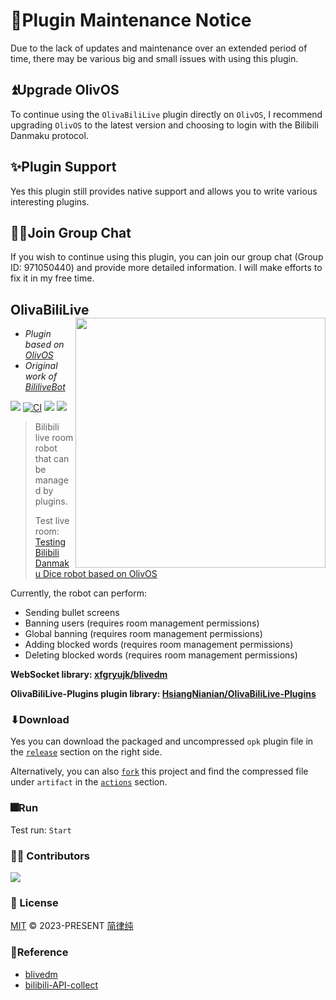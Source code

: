 # 📢Plugin Maintenance Notice

Due to the lack of updates and maintenance over an extended period of time, there may be various big and small issues with using this plugin.

## ⏫Upgrade OlivOS

To continue using the `OlivaBiliLive` plugin directly on `OlivOS`, I recommend upgrading `OlivOS` to the latest version and choosing to login with the Bilibili Danmaku protocol.

## ✨Plugin Support

Yes this plugin still provides native support and allows you to write various interesting plugins.

## 🐱‍🚀Join Group Chat

If you wish to continue using this plugin, you can join our group chat (Group ID: 971050440) and provide more detailed information. I will make efforts to fix it in my free time. 

## OlivaBiliLive <img align="right" width="400" src="https://ss.jyunko.cn/assets/OlivaBiliLive.png">
* *Plugin based on [OlivOS](https://github.com/OlivOS-Team/OlivOS)*
* *Original work of [BililiveBot](https://github.com/eric2788/BiliLiveBot)*

![](https://img.shields.io/github/last-commit/HsiangNianian/OlivaBiliLive) [![CI](https://github.com/HsiangNianian/OlivaBiliLive/actions/workflows/ci.yml/badge.svg)](https://github.com/HsiangNianian/OlivaBiliLive/actions/workflows/ci.yml) [![](https://img.shields.io/github/downloads/HsiangNianian/OlivaBiliLive/total)](https://github.com/HsiangNianian/OlivaBiliLive/tags) [![](https://img.shields.io/github/v/release/HsiangNianian/OlivaBiliLive)](https://github.com/HsiangNianian/OlivaBiliLive/releases)

> Bilibili live room robot that can be managed by plugins.
>
> Test live room: [Testing Bilibili Danmaku Dice robot based on OlivOS](https://live.bilibili.com/21752074?visit_id=5jas1suyf6k0)

Currently, the robot can perform:

- Sending bullet screens
- Banning users (requires room management permissions)
- Global banning (requires room management permissions)
- Adding blocked words (requires room management permissions)
- Deleting blocked words (requires room management permissions)

__WebSocket library:  [xfgryujk/blivedm](https://github.com/xfgryujk/blivedm)__

__OlivaBiliLive-Plugins plugin library:  [HsiangNianian/OlivaBiliLive-Plugins](https://github.com/HsiangNianian/OlivaBiliLive-Plugins)__

### ⬇Download

Yes you can download the packaged and uncompressed `opk` plugin file in the [`release`](https://github.com/HsiangNianian/OlivaBiliLive/releases/latest) section on the right side. 

Alternatively, you can also [`fork`](https://github.com/HsiangNianian/OlivaBiliLive/fork) this project and find the compressed file under `artifact` in the [`actions`](https://github.com/HsiangNianian/OlivaBiliLive/actions) section.

### 🎆Run

Test run: `Start`

### 👨‍🚀 Contributors

<a href="https://github.com/HsiangNianian/OlivaBiliLive/graphs/contributors">
  <img src="https://contrib.rocks/image?repo=HsiangNianian/OlivaBiliLive" />
</a>

### 📄 License

[MIT](https://github.com/HsiangNianian/OlivaBiliLive/blob/main/LICENSE) © 2023-PRESENT [简律纯](https://github.com/HsiangNianian)

### 🧾Reference

- [blivedm](https://github.com/xfgryujk/blivedm)
- [bilibili-API-collect](https://github.com/SocialSisterYi/bilibili-API-collect)
